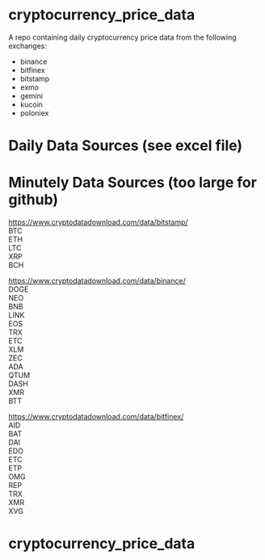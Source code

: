 # cryptocurrency_price_data

A repo containing daily cryptocurrency price data from the following exchanges:

- binance
- bitfinex
- bitstamp
- exmo
- gemini
- kucoin
- poloniex


# Daily Data Sources (see excel file)

# Minutely Data Sources (too large for github)

https://www.cryptodatadownload.com/data/bitstamp/
\
BTC
\
ETH
\
LTC
\
XRP
\
BCH

https://www.cryptodatadownload.com/data/binance/
\
DOGE
\
NEO
\
BNB
\
LINK
\
EOS
\
TRX
\
ETC
\
XLM
\
ZEC
\
ADA
\
QTUM
\
DASH
\
XMR
\
BTT

https://www.cryptodatadownload.com/data/bitfinex/
\
AID
\
BAT
\
DAI
\
EDO
\
ETC
\
ETP
\
OMG
\
REP
\
TRX
\
XMR
\
XVG
# cryptocurrency_price_data
